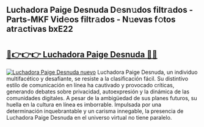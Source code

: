 ## Luchadora Paige Desnuda D𝚎sn𝚞dos filtr𝚊dos - Parts-MKF Vid𝚎os filtr𝚊dos - N𝚞evas f𝚘tos atr𝚊ctivas bxE22

# <h2><a href="http://mb0keqr.tromn.icu/?c=Luchadora+Paige+Desnuda">🔗👉👉👉 Luchadora Paige Desnuda 🔗🔗</a></h2>

[![Luchadora Paige Desnuda nuevo](https://i.imgur.com/pEAQMta.gif)](http://mb0keqr.tromn.icu/?c=Luchadora+Paige+Desnuda)
Luchadora Paige Desnuda, un individuo multifacético y desafiante, se resiste a la clasificación fácil. Su distintivo estilo de comunicación en línea ha cautivado y provocado críticas, generando debates sobre privacidad, autoexpresión y la dinámica de las comunidades digitales. A pesar de la ambigüedad de sus planes futuros, su huella en la cultura en línea es imborrable. Impulsada por una determinación inquebrantable y un carisma innegable, la presencia de Luchadora Paige Desnuda en el universo virtual no tiene paralelo.

